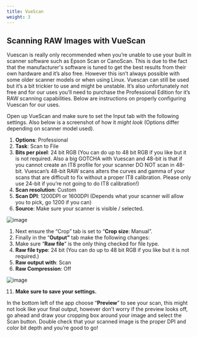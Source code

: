 ```yaml
---
title: VueScan
weight: 3
---
```


## Scanning RAW Images with VueScan

Vuescan is really only recommended when you’re unable to use your built in scanner software such as Epson Scan or CanoScan. This is due to the fact that the manufacturer's software is tuned to get the best results from their own hardware and it’s also free. However this isn’t always possible with some older scanner models or when using Linux. Vuescan can still be used but it’s a bit trickier to use and might be unstable. It’s also unfortunately not free and for our uses you’ll need to purchase the Professional Edition for it’s RAW scanning capabilities. Below are instructions on properly configuring Vuescan for our uses.

Open up VueScan and make sure to set the Input tab with the following settings. Also below is a screenshot of how it _might look_ (Options differ depending on scanner model used).

1. **Options**: Professional
1. **Task**: Scan to File
1. **Bits per pixel**: 24 bit RGB (You can do up to 48 bit RGB if you like but it is not required. Also a big GOTCHA with Vuescan and 48-bit is that if you cannot create an IT8 profile for your scanner DO NOT scan in 48-bit. Vuescan’s 48-bit RAW scans alters the curves and gamma of your scans that are difficult to fix without a proper IT8 calibration. Please only use 24-bit if you’re not going to do IT8 calibration!)
1. **Scan resolution**: Custom
1. **Scan DPI**: 1200DPI or 1600DPI (Depends what your scanner will allow you to pick, go 1200 if you can)
1. **Source**: Make sure your scanner is visible / selected.


![image](/img/VueScan1.png)

1. Next ensure the “Crop” tab is set to “**Crop size**: Manual”.
1. Finally in the “**Output”** tab make the following changes:
1. Make sure “**Raw file**” is the only thing checked for file type.
1. **Raw file type**: 24 bit (You can do up to 48 bit RGB if you like but it is not required.)
1. **Raw output with**: Scan
1. **Raw Compression**: Off

![image](/img/VueScan2.png)

11. **Make sure to save your settings.**

In the bottom left of the app choose “**Preview**” to see your scan, this might not look like your final output, however don’t worry if the preview looks off, go ahead and draw your cropping box around your image and select the Scan button. Double check that your scanned image is the proper DPI and color bit depth and you’re good to go!

